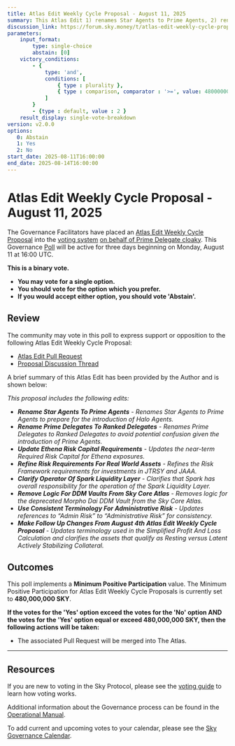 ```yaml
---
title: Atlas Edit Weekly Cycle Proposal - August 11, 2025
summary: This Atlas Edit 1) renames Star Agents to Prime Agents, 2) renames Prime Delegates to Ranked Delegates, 3) updates Ethena risk capital requirements, 4) refines risk requirements for Real World Assets, 5) clarifies operator of the Spark Liquidity Layer, 6) removes logic for DDM Vaults from Sky Core Atlas, 7) unifies terminology for administrative risk, 8) makes follow up changes from the August 4th Atlas Edit Weekly Cycle Proposal.
discussion_link: https://forum.sky.money/t/atlas-edit-weekly-cycle-proposal-week-of-2025-08-11/26991
parameters:
    input_format:
        type: single-choice
        abstain: [0]
    victory_conditions:
        - {
            type: 'and',
            conditions: [
                { type : plurality },
                { type : comparison, comparator : '>=', value: 480000000 }
            ]
        }
        - {type : default, value : 2 }
    result_display: single-vote-breakdown
version: v2.0.0
options:
   0: Abstain
   1: Yes
   2: No
start_date: 2025-08-11T16:00:00
end_date: 2025-08-14T16:00:00
---
```


# Atlas Edit Weekly Cycle Proposal - August 11, 2025

The Governance Facilitators have placed an [Atlas Edit Weekly Cycle Proposal](https://sky-atlas.powerhouse.io/A.1.10.2_Atlas_Edit_Weekly_Cycle/4a8ad9ad-5c5d-4994-9b46-f04c0e61ce59|0db30308) into the [voting system](https://vote.sky.money/polling) [on behalf of Prime Delegate cloaky](https://forum.sky.money/t/atlas-edit-weekly-cycle-proposal-week-of-2025-08-11/26991/2). This Governance [Poll](https://sky-atlas.powerhouse.io/A.1.10.2_Atlas_Edit_Weekly_Cycle/4a8ad9ad-5c5d-4994-9b46-f04c0e61ce59|0db30308) will be active for three days beginning on Monday, August 11 at 16:00 UTC.

**This is a binary vote.**

- **You may vote for a single option.**
- **You should vote for the option which you prefer.**
- **If you would accept either option, you should vote 'Abstain'.**

## Review

The community may vote in this poll to express support or opposition to the following Atlas Edit Weekly Cycle Proposal:

- [Atlas Edit Pull Request](https://github.com/sky-ecosystem/next-gen-atlas/pull/43)
- [Proposal Discussion Thread](https://forum.sky.money/t/atlas-edit-weekly-cycle-proposal-week-of-2025-08-11/26991)

A brief summary of this Atlas Edit has been provided by the Author and is shown below:

_This proposal includes the following edits:_

- _**Rename Star Agents To Prime Agents** - Renames Star Agents to Prime Agents to prepare for the introduction of Halo Agents._
- _**Rename Prime Delegates To Ranked Delegates** - Renames Prime Delegates to Ranked Delegates to avoid potential confusion given the introduction of Prime Agents._
- _**Update Ethena Risk Capital Requirements** - Updates the near-term Required Risk Capital for Ethena exposures._
- _**Refine Risk Requirements For Real World Assets** - Refines the Risk Framework requirements for investments in JTRSY and JAAA._
- _**Clarify Operator Of Spark Liquidity Layer** - Clarifies that Spark has overall responsibility for the operation of the Spark Liquidity Layer._
- _**Remove Logic For DDM Vaults From Sky Core Atlas** - Removes logic for the deprecated Morpho Dai DDM Vault from the Sky Core Atlas._
- _**Use Consistent Terminology For Administrative Risk** - Updates references to “Admin Risk” to “Administrative Risk” for consistency._
- _**Make Follow Up Changes From August 4th Atlas Edit Weekly Cycle Proposal** - Updates terminology used in the Simplified Profit And Loss Calculation and clarifies the assets that qualify as Resting versus Latent Actively Stabilizing Collateral._

## Outcomes

This poll implements a **Minimum Positive Participation** value. The Minimum Positive Participation for Atlas Edit Weekly Cycle Proposals is currently set to **480,000,000 SKY**.

**If the votes for the 'Yes' option exceed the votes for the 'No' option AND the votes for the 'Yes' option equal or exceed 480,000,000 SKY, then the following actions will be taken:**

- The associated Pull Request will be merged into The Atlas.

---

## Resources

If you are new to voting in the Sky Protocol, please see the [voting guide](https://manual.makerdao.com/governance/voting-in-makerdao/on-chain-governance) to learn how voting works.

Additional information about the Governance process can be found in the [Operational Manual](https://manual.makerdao.com).

To add current and upcoming votes to your calendar, please see the [Sky Governance Calendar](https://manual.makerdao.com/makerdao/calendars/governance-calendar).
